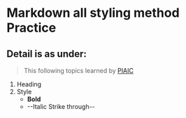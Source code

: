 # Markdown all styling method Practice 
## Detail is as under:

> This following topics learned by [PIAIC](https://www.piaic.org/)

1. Heading
2. Style
    - **Bold**
    - --Italic Strike through--
